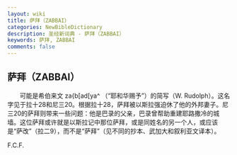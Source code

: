 ```yaml
---
layout: wiki
title: 萨拜（ZABBAI）
categories: NewBibleDictionary
description: 圣经新词典 - 萨拜（ZABBAI）
keywords: 萨拜, ZABBAI
comments: false
---
```


## 萨拜（ZABBAI）

　　可能是希伯来文 za{b[ad[ya^ （“耶和华赐予”）的简写（W. Rudolph）。这名字见于拉十28和尼三20。根据拉十28，萨拜被以斯拉强迫休了他的外邦妻子。尼三20的萨拜则带来一些问题：他是巴录的父亲，巴录曾帮助重建耶路撒冷的城墙。这位萨拜或许就是以斯拉记中那位萨拜，或是同姓名的另一个人，或应该是“萨改”（拉二9），而不是“萨拜”（见不同的抄本、武加大和叙利亚文译本）。

F.C.F.








